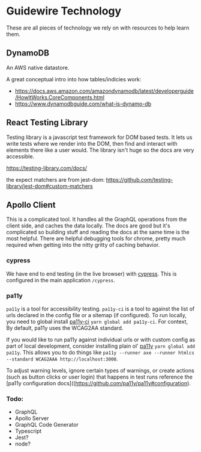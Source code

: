 # Guidewire Technology

These are all pieces of technology we rely on with resources to help learn them.

## DynamoDB

An AWS native datastore.

A great conceptual intro into how tables/indicies work:

-   https://docs.aws.amazon.com/amazondynamodb/latest/developerguide/HowItWorks.CoreComponents.html
-   https://www.dynamodbguide.com/what-is-dynamo-db

## React Testing Library

Testing library is a javascript test framework for DOM based tests. It lets us write tests where we render into the DOM, then find and interact with elements there like a user would. The library isn't huge so the docs are very accessible.

https://testing-library.com/docs/

the expect matchers are from jest-dom: https://github.com/testing-library/jest-dom#custom-matchers

## Apollo Client

This is a complicated tool. It handles all the GraphQL operations from the client side, and caches the data locally. The docs are good but it's complicated so building stuff and reading the docs at the same time is the most helpful. There are helpful debugging tools for chrome, pretty much required when getting into the nitty gritty of caching behavior.

### cypress

We have end to end testing (in the live browser) with [cypress](https://www.cypress.io/). This is configured in the main application `/cypress`.

### pa11y

`pa11y` is a tool for accessibility testing. `pa11y-ci` is a tool to against the list of urls declared in the config file or a sitemap (if configured). To run locally, you need to global install [pa11y-ci](https://github.com/pa11y/pa11y-ci) `yarn global add pa11y-ci`. For context, By default, pa11y uses the WCAG2AA standard.

If you would like to run pa11y against individual urls or with custom config as part of local development, consider installing plain ol' [pa11y](https://github.com/pa11y/pa11y) `yarn global add pa11y`. This allows you to do things like `pa11y --runner axe --runner htmlcs --standard WCAG2AAA http://localhost:3000`.

To adjust warning levels, ignore certain types of warnings, or create actions (such as button clicks or user login) that happens in test runs reference the [pa11y configuration docs]((https://github.com/pa11y/pa11y#configuration).

### Todo:

-   GraphQL
-   Apollo Server
-   GraphQL Code Generator
-   Typescript
-   Jest?
-   node?
